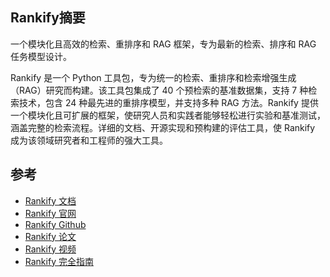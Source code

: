 
## Rankify摘要

一个模块化且高效的检索、重排序和 RAG 框架，专为最新的检索、排序和 RAG 任务模型设计。

Rankify 是一个 Python 工具包，专为统一的检索、重排序和检索增强生成（RAG）研究而构建。该工具包集成了 40 个预检索的基准数据集，支持 7 种检索技术，包含 24 种最先进的重排序模型，并支持多种 RAG 方法。Rankify 提供一个模块化且可扩展的框架，使研究人员和实践者能够轻松进行实验和基准测试，涵盖完整的检索流程。详细的文档、开源实现和预构建的评估工具，使 Rankify 成为该领域研究者和工程师的强大工具。

## 参考

- [Rankify 文档](https://rankify.readthedocs.io/en/latest)
- [Rankify 官网](https://www.rankify.ai/)
- [Rankify Github](https://github.com/DataScienceUIBK/Rankify/blob/main/README_zh.md)
- [Rankify 论文](https://arxiv.org/abs/2409.06789)
- [Rankify 视频](https://www.youtube.com/watch?v=dQw4w9WgXcQ)
- [Rankify 完全指南](https://waytoagi.feishu.cn/wiki/P9JYwSXQBikd8KkSCJZc7QeOn1b)
